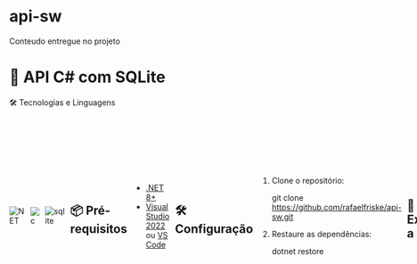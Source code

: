 # api-sw

Conteudo entregue no projeto

# 🚀 API C# com SQLite

🛠️ Tecnologias e Linguagens
<div style="display: flex; gap: 10px; align-items: center;">
  <img src="https://img.shields.io/badge/.NET-512BD4?style=for-the-badge&logo=dotnet&logoColor=white" alt="NET" /> <img src="https://img.shields.io/badge/C%23-239120?style=for-for-the-badge&logo=c-sharp&logoColor=white" alt="c" /> <img src="https://img.shields.io/badge/SQLite-003B57?style=for-the-badge&logo=sqlite&logoColor=white" alt="sqlite" /> 


## 📦 Pré-requisitos

- [.NET 8+](https://dotnet.microsoft.com/download)
- [Visual Studio 2022](https://visualstudio.microsoft.com/) ou [VS Code](https://code.visualstudio.com/)

## 🛠️ Configuração

1. Clone o repositório:

   git clone https://github.com/rafaelfriske/api-sw.git

2. Restaure as dependências:

   dotnet restore

## 🏃 Executando a API

   dotnet run

## 📚 Endpoints

### Controller TbTarefas

#### GET:
1. /api/tarefas
  lista todas as tarefas que não foram removidas

2. /api/tarefas/id

    Lista uma tarefa especifica

#### PUT:

1. /api/tarefas/alterarStatus/id

    Altera o status da tarefa

2. /api/tarefas/removerTarefa/id

    Para remover uma tarefa (no caso ele altera o campo TarefaRemovida para 1)

#### POST

1. /api/tarefas

    Adicionar uma tarefa


Link para download: https://sqlitebrowser.org/

## ⚠️ Regras de negócio do Projeto:

1. O status inicial da tarefa deve ser pendente
2. O status devem ser concluido ou pendente
3. Ao remover uma tarefa, ela continuara no banco. Porém o campo TarefaRemovida irá ser alterado para 1. 
4. Todas alterações de status alterará o campo DataAlteracao

